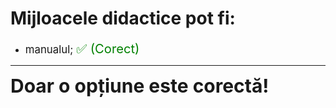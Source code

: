# Mijloacele didactice pot fi:

- <span style="font-size: larger;">manualul; <span style="color: green; font-size: larger;">✅ (Corect)</span></span>

---

<span style="font-size: 30px; font-weight: bold;">**Doar o opțiune este corectă!**</span>